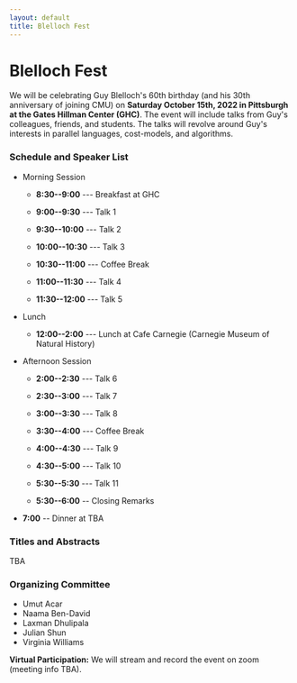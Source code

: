 ```yaml
---
layout: default
title: Blelloch Fest
---
```


# Blelloch Fest

We will be celebrating Guy Blelloch's 60th birthday (and his 30th
anniversary of joining CMU) on <b>Saturday October 15th, 2022 in
Pittsburgh at the Gates Hillman Center (GHC)</b>. The event will
include talks from Guy's colleagues, friends, and students. The talks
will revolve around Guy's interests in parallel languages,
cost-models, and algorithms.

### Schedule and Speaker List

* Morning Session
  * <b>8:30--9:00</b> --- Breakfast at GHC

  * <b>9:00--9:30</b> --- Talk 1
  * <b>9:30--10:00</b> --- Talk 2
  * <b>10:00--10:30</b> --- Talk 3

  * <b>10:30--11:00</b> --- Coffee Break

  * <b>11:00--11:30</b> --- Talk 4
  * <b>11:30--12:00</b> --- Talk 5

* Lunch
  * <b>12:00--2:00</b> --- Lunch at Cafe Carnegie (Carnegie Museum of Natural History)

* Afternoon Session
  * <b>2:00--2:30</b> --- Talk 6
  * <b>2:30--3:00</b> --- Talk 7
  * <b>3:00--3:30</b> --- Talk 8
  
  * <b>3:30--4:00</b> --- Coffee Break

  * <b>4:00--4:30</b> --- Talk 9
  * <b>4:30--5:00</b> --- Talk 10
  * <b>5:30--5:30</b> --- Talk 11
  * <b>5:30--6:00</b> -- Closing Remarks

* <b>7:00</b> -- Dinner at TBA

### Titles and Abstracts
TBA

### Organizing Committee
* Umut Acar
* Naama Ben-David
* Laxman Dhulipala
* Julian Shun
* Virginia Williams

<b>Virtual Participation:</b> We will stream and record the event on zoom (meeting info TBA).



[acmharass]: https://www.acm.org/special-interest-groups/volunteer-resources/officers-manual/policy-against-discrimination-and-harassment
[spaa]: https://spaa.acm.org/
[laxman]: https://ldhulipala.github.io/
[yan]: https://www.cs.ucr.edu/~ygu/
[kuba]: https://research.google/people/105517/
[lars]: https://scholar.google.de/citations?user=G5XO7J4AAAAJ&hl=en
[brian]: https://brianwheatman.com/
[julian]: https://people.csail.mit.edu/jshun/
[zoomlink]: https://docs.google.com/document/d/1om-PvjaC49-zOxKRjcUxOGXcDayXjpq6VtrXr8CEoEg
[form]: https://forms.gle/myvcibc9Bs7wrJPd7
